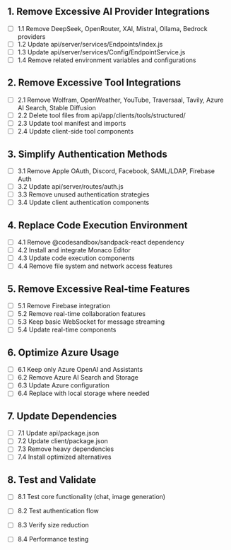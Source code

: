 ## 1. Remove Excessive AI Provider Integrations
- [ ] 1.1 Remove DeepSeek, OpenRouter, XAI, Mistral, Ollama, Bedrock providers
- [ ] 1.2 Update api/server/services/Endpoints/index.js
- [ ] 1.3 Update api/server/services/Config/EndpointService.js
- [ ] 1.4 Remove related environment variables and configurations

## 2. Remove Excessive Tool Integrations
- [ ] 2.1 Remove Wolfram, OpenWeather, YouTube, Traversaal, Tavily, Azure AI Search, Stable Diffusion
- [ ] 2.2 Delete tool files from api/app/clients/tools/structured/
- [ ] 2.3 Update tool manifest and imports
- [ ] 2.4 Update client-side tool components

## 3. Simplify Authentication Methods
- [ ] 3.1 Remove Apple OAuth, Discord, Facebook, SAML/LDAP, Firebase Auth
- [ ] 3.2 Update api/server/routes/auth.js
- [ ] 3.3 Remove unused authentication strategies
- [ ] 3.4 Update client authentication components

## 4. Replace Code Execution Environment
- [ ] 4.1 Remove @codesandbox/sandpack-react dependency
- [ ] 4.2 Install and integrate Monaco Editor
- [ ] 4.3 Update code execution components
- [ ] 4.4 Remove file system and network access features

## 5. Remove Excessive Real-time Features
- [ ] 5.1 Remove Firebase integration
- [ ] 5.2 Remove real-time collaboration features
- [ ] 5.3 Keep basic WebSocket for message streaming
- [ ] 5.4 Update real-time components

## 6. Optimize Azure Usage
- [ ] 6.1 Keep only Azure OpenAI and Assistants
- [ ] 6.2 Remove Azure AI Search and Storage
- [ ] 6.3 Update Azure configuration
- [ ] 6.4 Replace with local storage where needed

## 7. Update Dependencies
- [ ] 7.1 Update api/package.json
- [ ] 7.2 Update client/package.json
- [ ] 7.3 Remove heavy dependencies
- [ ] 7.4 Install optimized alternatives

## 8. Test and Validate
- [ ] 8.1 Test core functionality (chat, image generation)
- [ ] 8.2 Test authentication flow
- [ ] 8.3 Verify size reduction
- [ ] 8.4 Performance testing



